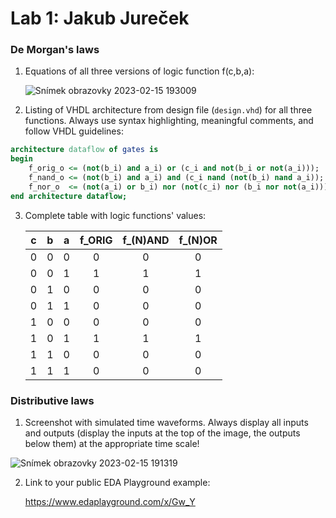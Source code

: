 # Lab 1: Jakub Jureček

### De Morgan's laws

1. Equations of all three versions of logic function f(c,b,a):

   ![Snímek obrazovky 2023-02-15 193009](https://user-images.githubusercontent.com/124879295/219120314-dffb304b-40fd-4e01-aa3f-b80138d13f8a.jpg)


2. Listing of VHDL architecture from design file (`design.vhd`) for all three functions. Always use syntax highlighting, meaningful comments, and follow VHDL guidelines:

```vhdl
architecture dataflow of gates is
begin
    f_orig_o <= (not(b_i) and a_i) or (c_i and not(b_i or not(a_i)));
    f_nand_o <= (not(b_i) and a_i) and (c_i nand (not(b_i) nand a_i));
    f_nor_o  <= (not(a_i) or b_i) nor (not(c_i) nor (b_i nor not(a_i)));
end architecture dataflow;
```

3. Complete table with logic functions' values:

   | **c** | **b** |**a** | **f_ORIG** | **f_(N)AND** | **f_(N)OR** |
   | :-: | :-: | :-: | :-: | :-: | :-: |
   | 0 | 0 | 0 | 0 | 0 | 0 |
   | 0 | 0 | 1 | 1 | 1 | 1 |
   | 0 | 1 | 0 | 0 | 0 | 0 |
   | 0 | 1 | 1 | 0 | 0 | 0 |
   | 1 | 0 | 0 | 0 | 0 | 0 |
   | 1 | 0 | 1 | 1 | 1 | 1 |
   | 1 | 1 | 0 | 0 | 0 | 0 |
   | 1 | 1 | 1 | 0 | 0 | 0 |

### Distributive laws

1. Screenshot with simulated time waveforms. Always display all inputs and outputs (display the inputs at the top of the image, the outputs below them) at the appropriate time scale!

 ![Snímek obrazovky 2023-02-15 191319](https://user-images.githubusercontent.com/124879295/219116909-ac0aefc0-c417-4b49-b3f5-ae7d77095c2d.jpg)


2. Link to your public EDA Playground example:

   https://www.edaplayground.com/x/Gw_Y
